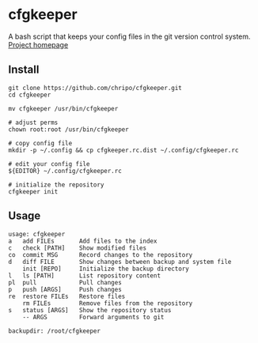 cfgkeeper
=========

A bash script that keeps your config files in the git version control system. [Project homepage][1]


Install
-------

	git clone https://github.com/chripo/cfgkeeper.git
	cd cfgkeeper

	mv cfgkeeper /usr/bin/cfgkeeper

	# adjust perms
	chown root:root /usr/bin/cfgkeeper

	# copy config file
	mkdir -p ~/.config && cp cfgkeeper.rc.dist ~/.config/cfgkeeper.rc

	# edit your config file
	${EDITOR} ~/.config/cfgkeeper.rc

	# initialize the repository
	cfgkeeper init


Usage
-----

	usage: cfgkeeper
	a	add FILEs		Add files to the index
	c	check [PATH]	Show modified files
	co	commit MSG		Record changes to the repository
	d	diff FILE		Show changes between backup and system file
		init [REPO]		Initialize the backup directory
	l	ls [PATH]		List repository content
	pl	pull			Pull changes
	p	push [ARGS]		Push changes
	re	restore FILEs	Restore files
		rm FILEs		Remove files from the repository
	s	status [ARGS]	Show the repository status
		-- ARGS			Forward arguments to git

	backupdir: /root/cfgkeeper


[1]: http://www.christoph-polcin.com/project/cfgkeeper	"project homepage" 
[2]: https://github.com/chripo/cfgkeeper	"github repository"
